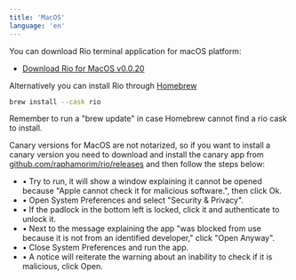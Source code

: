 ```yaml
---
title: 'MacOS'
language: 'en'
---
```


You can download Rio terminal application for macOS platform:

- [Download Rio for MacOS v0.0.20](https://github.com/raphamorim/rio/releases/download/v0.0.20/Rio-v0.0.20.dmg)

Alternatively you can install Rio through [Homebrew](https://brew.sh/)

```bash
brew install --cask rio
```

Remember to run a "brew update" in case Homebrew cannot find a rio cask to install. 

Canary versions for MacOS are not notarized, so if you want to install a canary version you need to download and install the canary app from [github.com/raphamorim/rio/releases](https://github.com/raphamorim/rio/releases) and then follow the steps below:

- • Try to run, it will show a window explaining it cannot be opened because "Apple cannot check it for malicious software.", then click Ok.
- • Open System Preferences and select "Security & Privacy".
- • If the padlock in the bottom left is locked, click it and authenticate to unlock it.
- • Next to the message explaining the app "was blocked from use because it is not from an identified developer," click "Open Anyway".
- • Close System Preferences and run the app.
- • A notice will reiterate the warning about an inability to check if it is malicious, click Open.
